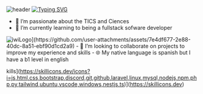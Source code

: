 ![header](https://capsule-render.vercel.app/api?type=wave&color=1C768F&height=300&section=header&text=FullStackDeveloper&fontAlignY=30&fontSize=70)
[![Typing SVG](https://readme-typing-svg.demolab.com/?lines=Samuel+Cordoba+or;Scorhenao)](https://git.io/typing-svg)
- 🏁 I’m passionate about the TICS and Ciences
- 🌱 I’m currently learning to being a fullstack sofware developer
 <img src="[[YOUR_VERCEL_PROJECT_DOMAIN]/[METHOD]?username=[YOUR_LINKEDIN_USERNAME]](https://github.com/user-attachments/assets/7e4df677-2e88-40dc-8a51-ebf90d1cd2a9)" Style="position:absolute;" />
![riwiLogo](https://github.com/user-attachments/assets/7e4df677-2e88-40dc-8a51-ebf90d1cd2a9)
- 🔎 I’m looking to collaborate on projects to improve my experience and skills
- 🌐 My native language is spanish but I have a b1 level in english


kills](https://skillicons.dev/icons?i=js,html,css,bootstrap,discord,git,github,laravel,linux,mysql,nodejs,npm,php,py,tailwind,ubuntu,vscode,windows,nestjs,ts)](https://skillicons.dev)
